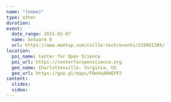 ```yaml
---
name: "(none)"
type: other
duration:
event:
  date_range: 2015-02-07
  name: beSwarm 6
  url: https://www.meetup.com/cville-tech/events/219981384/
location:
  poi_name: Center for Open Science
  poi_url: https://centerforopenscience.org
  geo_name: Charlottesville, Virginia, US
  geo_url: https://goo.gl/maps/FNnHvARHEFP2
content:
  slides:
  video:
---
```

